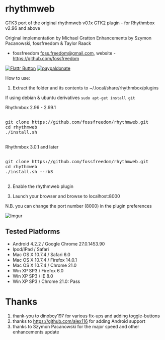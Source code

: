 rhythmweb
=========

GTK3 port of the original rhythmweb v0.1x GTK2 plugin - for Rhythmbox v2.96 and above


Original implementation by Michael Gratton 
Enhancements by Szymon Pacanowski, fossfreedom & Taylor Raack

 - fossfreedom <foss.freedom@gmail.com>, website - https://github.com/fossfreedom

[![Flattr Button](http://api.flattr.com/button/button-compact-static-100x17.png "Flattr This!")](https://flattr.com/thing/1237286/fossfreedomrhythmweb-on-GitHub "fossfreedom")  [![paypaldonate](https://www.paypalobjects.com/en_GB/i/btn/btn_donate_SM.gif)](https://www.paypal.com/cgi-bin/webscr?cmd=_s-xclick&hosted_button_id=KBV682WJ3BDGL)

How to use:

1. Extract the folder and its contents to ~/.local/share/rhythmbox/plugins

If using debian & ubuntu derivatives `sudo apt-get install git`

Rhythmbox 2.96 - 2.99.1

<pre>

git clone https://github.com/fossfreedom/rhythmweb.git
cd rhythmweb
./install.sh

</pre>

Rhythmbox 3.0.1 and later

<pre>

git clone https://github.com/fossfreedom/rhythmweb.git
cd rhythmweb
./install.sh --rb3

</pre>


2. Enable the rhythmweb plugin

3. Launch your browser and browse to localhost:8000

N.B. you can change the port number (8000) in the plugin preferences

![Imgur](http://i.imgur.com/2GiNZ.png)

Tested Platforms
----------------
 - Android 4.2.2 / Google Chrome 27.0.1453.90
 - Ipod/IPad / Safari
 - Mac OS X 10.7.4 / Safari 6.0
 - Mac OS X 10.7.4 / Firefox 14.0.1
 - Mac OS X 10.7.4 / Chrome 21.0
 - Win XP SP3 / Firefox 6.0
 - Win XP SP3 / IE 8.0
 - Win XP SP3 / Chrome 21.0: Pass

Thanks
======

1. thank-you to dinoboy197 for various fix-ups and adding toggle-buttons 
2. thanks to https://github.com/alex116 for adding Android support
3. thanks to Szymon Pacanowski for the major speed and other enhancements update
